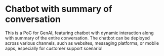 # Chatbot with summary of conversation
This is a PoC for GenAI, featuring chatbot with dynamic interaction along with summary of the entire conversation. The chatbot can be deployed across various channels, such as websites, messaging platforms, or mobile apps, especially for customer support scenario!



